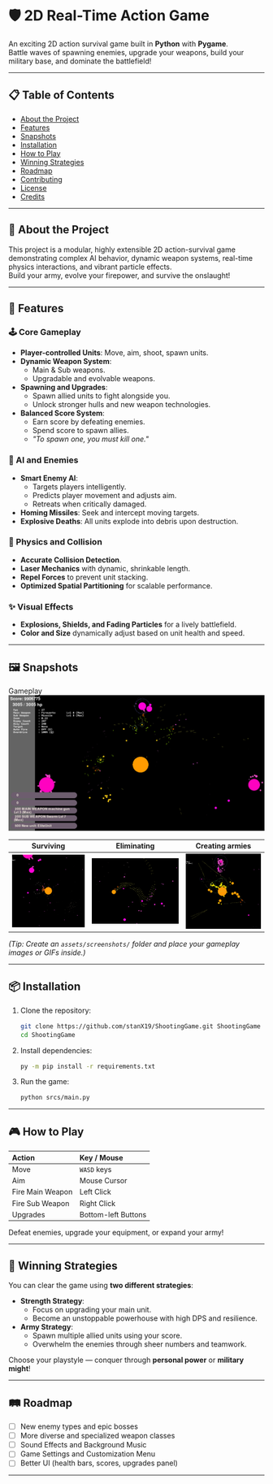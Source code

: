 # 🛡️ 2D Real-Time Action Game

An exciting 2D action survival game built in **Python** with **Pygame**.  
Battle waves of spawning enemies, upgrade your weapons, build your military base, and dominate the battlefield!

---

## 📋 Table of Contents

- [About the Project](#-about-the-project)
- [Features](#-features)
- [Snapshots](#-snapshots)
- [Installation](#-installation)
- [How to Play](#-how-to-play)
- [Winning Strategies](#-winning-strategies)
- [Roadmap](#-roadmap)
- [Contributing](#-contributing)
- [License](#-license)
- [Credits](#-credits)

---

## 🧩 About the Project

This project is a modular, highly extensible 2D action-survival game demonstrating complex AI behavior, dynamic weapon systems, real-time physics interactions, and vibrant particle effects.  
Build your army, evolve your firepower, and survive the onslaught!

---

## 🚀 Features

### 🕹️ Core Gameplay
- **Player-controlled Units**: Move, aim, shoot, spawn units.
- **Dynamic Weapon System**:
  - Main & Sub weapons.
  - Upgradable and evolvable weapons.
- **Spawning and Upgrades**:
  - Spawn allied units to fight alongside you.
  - Unlock stronger hulls and new weapon technologies.
- **Balanced Score System**:
  - Earn score by defeating enemies.
  - Spend score to spawn allies.
  - _"To spawn one, you must kill one."_

### 🤖 AI and Enemies
- **Smart Enemy AI**: 
  - Targets players intelligently.
  - Predicts player movement and adjusts aim.
  - Retreats when critically damaged.
- **Homing Missiles**: Seek and intercept moving targets.
- **Explosive Deaths**: All units explode into debris upon destruction.

### 🧠 Physics and Collision
- **Accurate Collision Detection**.
- **Laser Mechanics** with dynamic, shrinkable length.
- **Repel Forces** to prevent unit stacking.
- **Optimized Spatial Partitioning** for scalable performance.

### ✨ Visual Effects
- **Explosions, Shields, and Fading Particles** for a lively battlefield.
- **Color and Size** dynamically adjust based on unit health and speed.

---

## 🖼️ Snapshots

Gameplay
![Spam Shooting](snapshots/img_2.png)

|             Surviving             |            Eliminating            |             Creating armies             |
|:---------------------------------:|:---------------------------------:|:---------------------------------------:|
| ![Surviving](snapshots/img_4.png) | ![Explosion](snapshots/img_1.png) | ![Creating Armies](snapshots/img_3.png) |

*(Tip: Create an `assets/screenshots/` folder and place your gameplay images or GIFs inside.)*

---

## 📦 Installation

1. Clone the repository:
   ```bash
   git clone https://github.com/stanX19/ShootingGame.git ShootingGame
   cd ShootingGame
   ```

2. Install dependencies:
   ```bash
   py -m pip install -r requirements.txt
   ```

3. Run the game:
   ```bash
   python srcs/main.py
   ```

---

## 🎮 How to Play

| Action           | Key / Mouse         |
|:-----------------|:--------------------|
| Move             | `WASD` keys         |
| Aim              | Mouse Cursor        |
| Fire Main Weapon | Left Click          |
| Fire Sub Weapon  | Right Click         |
| Upgrades         | Bottom-left Buttons |

Defeat enemies, upgrade your equipment, or expand your army!

---

## 🧠 Winning Strategies

You can clear the game using **two different strategies**:
- **Strength Strategy**: 
  - Focus on upgrading your main unit.
  - Become an unstoppable powerhouse with high DPS and resilience.
- **Army Strategy**: 
  - Spawn multiple allied units using your score.
  - Overwhelm the enemies through sheer numbers and teamwork.

Choose your playstyle — conquer through **personal power** or **military might**!

---

## 🛤️ Roadmap

- [ ] New enemy types and epic bosses
- [ ] More diverse and specialized weapon classes
- [ ] Sound Effects and Background Music
- [ ] Game Settings and Customization Menu
- [ ] Better UI (health bars, scores, upgrades panel)

---
